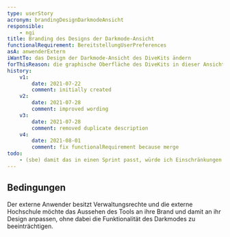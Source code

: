 ```yaml
---
type: userStory
acronym: brandingDesignDarkmodeAnsicht
responsible:
    - ngi
title: Branding des Designs der Darkmode-Ansicht
functionalRequirement: BereitstellungUserPreferences
asA: anwenderExtern
iWantTo: das Design der Darkmode-Ansicht des DiveKits ändern
forThisReason: die graphische Oberfläche des DiveKits in dieser Ansicht an die Farben meiner Hochschule angepasst sind
history:
    v1:
        date: 2021-07-22
        comment: initially created
    v2:
        date: 2021-07-28
        comment: improved wording
    v3:
        date: 2021-07-28
        comment: removed duplicate description
    v4:
        date: 2021-08-01
        comment: fix functionalRequirement because merge
todo:   
    - (sbe) damit das in einen Sprint passt, würde ich Einschränkungen / Klärungen einbauen - z.B. könnte das erfordern, SCSS-Dateien zu editieren und das System neu zu bauen. Das wäre machbar. Dann würde ich aber auch z.B. noch eine zweite US schreiben, wie man eine Anleitung dazu liest.     
---
```


## Bedingungen
Der externe Anwender besitzt Verwaltungsrechte und die externe Hochschule möchte das Aussehen des Tools an ihre Brand und damit an ihr Design anpassen, ohne dabei die Funktionalität des Darkmodes zu beeinträchtigen.
